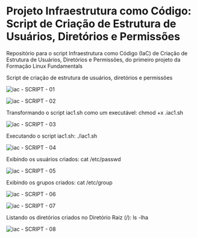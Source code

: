 # Projeto Infraestrutura como Código: Script de Criação de Estrutura de Usuários, Diretórios e Permissões
Repositório para o script Infraestrutura como Código (IaC) de Criação de Estrutura de Usuários, Diretórios e Permissões, do primeiro projeto da Formação Linux Fundamentals

Script de criação de estrutura de usuários, diretórios e permissões

![iac - SCRIPT - 01](https://github.com/VinnyMoraes-dev/linux-projeto1-iac/assets/56524332/c3cc9d93-ea3c-4448-a415-3eecb6d51df2)

![iac - SCRIPT - 02](https://github.com/VinnyMoraes-dev/linux-projeto1-iac/assets/56524332/e1451689-70d9-4718-a280-28d1b78bff14)

Transformando o script iac1.sh como um executável: chmod +x .iac1.sh

![iac - SCRIPT - 03](https://github.com/VinnyMoraes-dev/linux-projeto1-iac/assets/56524332/fd766510-69ec-4c06-a599-e9c2d4237649)

Executando o script iac1.sh: ./iac1.sh

![iac - SCRIPT - 04](https://github.com/VinnyMoraes-dev/linux-projeto1-iac/assets/56524332/6170abb5-4c4d-4f1a-a68a-d55de50f9380)

Exibindo os usuários criados: cat /etc/passwd

![iac - SCRIPT - 05](https://github.com/VinnyMoraes-dev/linux-projeto1-iac/assets/56524332/101821c0-0b3a-466a-923a-ecbef5ad90a5)

Exibindo os grupos criados: cat /etc/group

![iac - SCRIPT - 06](https://github.com/VinnyMoraes-dev/linux-projeto1-iac/assets/56524332/ee733332-205b-46df-a56c-78f354bdb829)

![iac - SCRIPT - 07](https://github.com/VinnyMoraes-dev/linux-projeto1-iac/assets/56524332/883182c9-220c-45b6-bc06-1b19b25faee4)

Listando os diretórios criados no Diretório Raiz (/): ls -lha

![iac - SCRIPT - 08](https://github.com/VinnyMoraes-dev/linux-projeto1-iac/assets/56524332/26dc25f8-3511-4ecb-925c-bf85282c86d6)



